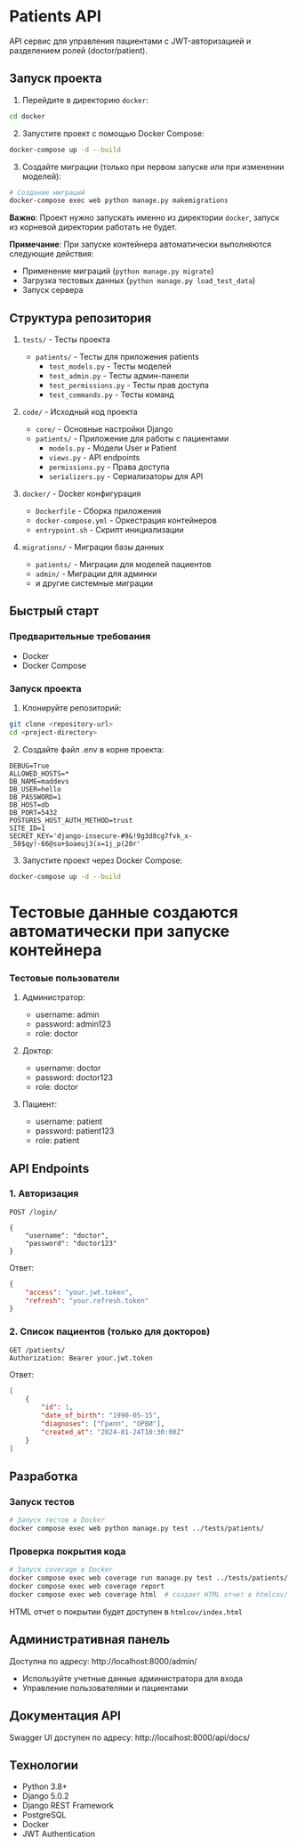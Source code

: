 # Patients API

API сервис для управления пациентами с JWT-авторизацией и разделением ролей (doctor/patient).

## Запуск проекта

1. Перейдите в директорию `docker`:
```bash
cd docker
```

2. Запустите проект с помощью Docker Compose:
```bash
docker-compose up -d --build 
```

3. Создайте миграции (только при первом запуске или при изменении моделей):
```bash
# Создание миграций
docker-compose exec web python manage.py makemigrations
```

**Важно**: Проект нужно запускать именно из директории `docker`, запуск из корневой директории работать не будет.

**Примечание**: При запуске контейнера автоматически выполняются следующие действия:
- Применение миграций (`python manage.py migrate`)
- Загрузка тестовых данных (`python manage.py load_test_data`)
- Запуск сервера

## Структура репозитория

1. `tests/` - Тесты проекта
   - `patients/` - Тесты для приложения patients
     - `test_models.py` - Тесты моделей
     - `test_admin.py` - Тесты админ-панели
     - `test_permissions.py` - Тесты прав доступа
     - `test_commands.py` - Тесты команд

2. `code/` - Исходный код проекта
   - `core/` - Основные настройки Django
   - `patients/` - Приложение для работы с пациентами
     - `models.py` - Модели User и Patient
     - `views.py` - API endpoints
     - `permissions.py` - Права доступа
     - `serializers.py` - Сериализаторы для API

3. `docker/` - Docker конфигурация
   - `Dockerfile` - Сборка приложения
   - `docker-compose.yml` - Оркестрация контейнеров
   - `entrypoint.sh` - Скрипт инициализации

4. `migrations/` - Миграции базы данных
   - `patients/` - Миграции для моделей пациентов
   - `admin/` - Миграции для админки
   - и другие системные миграции

## Быстрый старт

### Предварительные требования

- Docker
- Docker Compose

### Запуск проекта

1. Клонируйте репозиторий:
```bash
git clone <repository-url>
cd <project-directory>
```

2. Создайте файл .env в корне проекта:
```env
DEBUG=True
ALLOWED_HOSTS=*
DB_NAME=maddevs
DB_USER=hello
DB_PASSWORD=1
DB_HOST=db
DB_PORT=5432
POSTGRES_HOST_AUTH_METHOD=trust
SITE_ID=1
SECRET_KEY='django-insecure-#9&!9g3d8cg7fvk_x-_58$qy!-66@su+$oaeuj3(x=1j_p(20r'
```

3. Запустите проект через Docker Compose:
```bash
docker-compose up -d --build
```

# Тестовые данные создаются автоматически при запуске контейнера

### Тестовые пользователи

1. Администратор:
   - username: admin
   - password: admin123
   - role: doctor

2. Доктор:
   - username: doctor
   - password: doctor123
   - role: doctor

3. Пациент:
   - username: patient
   - password: patient123
   - role: patient

## API Endpoints

### 1. Авторизация

```http
POST /login/

{
    "username": "doctor",
    "password": "doctor123"
}
```

Ответ:
```json
{
    "access": "your.jwt.token",
    "refresh": "your.refresh.token"
}
```

### 2. Список пациентов (только для докторов)

```http
GET /patients/
Authorization: Bearer your.jwt.token
```

Ответ:
```json
[
    {
        "id": 1,
        "date_of_birth": "1990-05-15",
        "diagnoses": ["Грипп", "ОРВИ"],
        "created_at": "2024-01-24T10:30:00Z"
    }
]
```

## Разработка

### Запуск тестов

```bash
# Запуск тестов в Docker
docker compose exec web python manage.py test ../tests/patients/
```

### Проверка покрытия кода

```bash
# Запуск coverage в Docker
docker compose exec web coverage run manage.py test ../tests/patients/
docker compose exec web coverage report
docker compose exec web coverage html  # создает HTML отчет в htmlcov/
```

HTML отчет о покрытии будет доступен в `htmlcov/index.html`

## Административная панель

Доступна по адресу: http://localhost:8000/admin/
- Используйте учетные данные администратора для входа
- Управление пользователями и пациентами

## Документация API

Swagger UI доступен по адресу: http://localhost:8000/api/docs/

## Технологии

- Python 3.8+
- Django 5.0.2
- Django REST Framework
- PostgreSQL
- Docker
- JWT Authentication